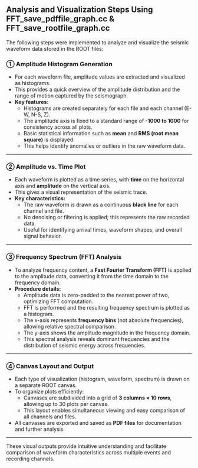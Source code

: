 ## Analysis and Visualization Steps Using FFT_save_pdffile_graph.cc & FFT_save_rootfile_graph.cc

The following steps were implemented to analyze and visualize the seismic waveform data stored in the ROOT files:

### ① Amplitude Histogram Generation
- For each waveform file, amplitude values are extracted and visualized as histograms.  
- This provides a quick overview of the amplitude distribution and the range of motion captured by the seismograph.  
- **Key features:**  
  - Histograms are created separately for each file and each channel (E-W, N-S, Z).  
  - The amplitude axis is fixed to a standard range of **-1000 to 1000** for consistency across all plots.  
  - Basic statistical information such as **mean** and **RMS (root mean square)** is displayed.  
  - This helps identify anomalies or outliers in the raw waveform data.  

---

### ② Amplitude vs. Time Plot
- Each waveform is plotted as a time series, with **time** on the horizontal axis and **amplitude** on the vertical axis.  
- This gives a visual representation of the seismic trace.  
- **Key characteristics:**  
  - The raw waveform is drawn as a continuous **black line** for each channel and file.  
  - No denoising or filtering is applied; this represents the raw recorded data.  
  - Useful for identifying arrival times, waveform shapes, and overall signal behavior.  

---

### ③ Frequency Spectrum (FFT) Analysis
- To analyze frequency content, a **Fast Fourier Transform (FFT)** is applied to the amplitude data, converting it from the time domain to the frequency domain.  
- **Procedure details:**  
  - Amplitude data is zero-padded to the nearest power of two, optimizing FFT computation.  
  - FFT is performed and the resulting frequency spectrum is plotted as a histogram.  
  - The x-axis represents **frequency bins** (not absolute frequencies), allowing relative spectral comparison.  
  - The y-axis shows the amplitude magnitude in the frequency domain.  
  - This spectral analysis reveals dominant frequencies and the distribution of seismic energy across frequencies.  

---

### ④ Canvas Layout and Output
- Each type of visualization (histogram, waveform, spectrum) is drawn on a separate ROOT canvas.  
- To organize plots efficiently:  
  - Canvases are subdivided into a grid of **3 columns × 10 rows**, allowing up to 30 plots per canvas.  
  - This layout enables simultaneous viewing and easy comparison of all channels and files.  
- All canvases are exported and saved as **PDF files** for documentation and further analysis.  

---

These visual outputs provide intuitive understanding and facilitate comparison of waveform characteristics across multiple events and recording channels.
